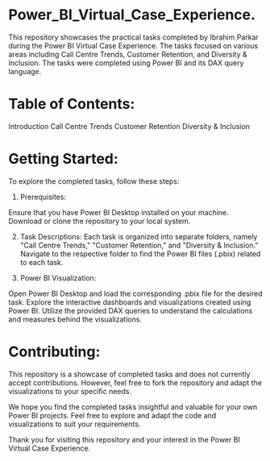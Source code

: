 # Power_BI_Virtual_Case_Experience.

This repository showcases the practical tasks completed by Ibrahim Parkar during the Power BI Virtual Case Experience. The tasks focused on various areas including Call Centre Trends, Customer Retention, and Diversity & Inclusion. The tasks were completed using Power BI and its DAX query language.

# Table of Contents:

Introduction
Call Centre Trends
Customer Retention
Diversity & Inclusion

# Getting Started:
To explore the completed tasks, follow these steps:

1. Prerequisites:

Ensure that you have Power BI Desktop installed on your machine.
Download or clone the repository to your local system.

2. Task Descriptions:
Each task is organized into separate folders, namely "Call Centre Trends," "Customer Retention," and "Diversity & Inclusion."
Navigate to the respective folder to find the Power BI files (.pbix) related to each task.

3. Power BI Visualization:

Open Power BI Desktop and load the corresponding .pbix file for the desired task.
Explore the interactive dashboards and visualizations created using Power BI.
Utilize the provided DAX queries to understand the calculations and measures behind the visualizations.

# Contributing:
This repository is a showcase of completed tasks and does not currently accept contributions. However, feel free to fork the repository and adapt the visualizations to your specific needs.

We hope you find the completed tasks insightful and valuable for your own Power BI projects. Feel free to explore and adapt the code and visualizations to suit your requirements.

Thank you for visiting this repository and your interest in the Power BI Virtual Case Experience.

